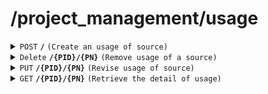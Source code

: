 # /project_management/usage

<details>
<summary><code>POST</code> <code><b>/</b></code> <code>(Create an usage of source)</code></summary>

<br />

##### Headers

| key | values | description |
| --- | ------ | ----------- |
| --- | ------ | ----------- |

##### Body

| key    | required | data type | description                    |
| ------ | -------- | --------- | ------------------------------ |
| PID    | true     | string    | id of the project              |
| PN     | true     | string    | the part number of the product |
| amount | true     | int       | amount of the source           |
| unit   | true     | string    | the unit of the source         |

##### Responses

| http code | content-type       | description                                                                                                    |
| --------- | ------------------ | -------------------------------------------------------------------------------------------------------------- |
| `200`     | `application/json` | `{'message': 'Usage added successfully!','data': {'PID': (str), 'PN': (str), 'amount': (int), 'unit': (str)}}` |
| `400`     | `text/plain`       | `{'Error': error massage}`                                                                                     |
| `500`     | `text/plain`       | `{'Error': 'server error'}`                                                                                    |

</details>

<details>
<summary><code>Delete</code> <code><b>/{PID}/{PN}</b></code> <code>(Remove usage of a source)</code></summary>

<br />

##### Headers

| key | values | description |
| --- | ------ | ----------- |
| --- | ------ | ----------- |

##### Path Parameters

| key | required | data type | description                    |
| --- | -------- | --------- | ------------------------------ |
| PID | true     | string    | id of the project              |
| PN  | true     | string    | the part number of the product |

##### Responses

| http code | content-type | description                                  |
| --------- | ------------ | -------------------------------------------- |
| `204`     | `text/plain` | `{'message': 'Usage deleted successfully!'}` |
| `404`     | `text/plain` | `{'Error': 'Usage not found'}`               |
| `500`     | `text/plain` | `{'Error': 'server error'}`                  |

</details>

<details>
<summary><code>PUT</code> <code><b>/{PID}/{PN}</b></code> <code>(Revise usage of source)</code></summary>

<br />

##### Headers

| key | values | description |
| --- | ------ | ----------- |
| --- | ------ | ----------- |

##### Path Parameters

| key | required | data type | description                    |
| --- | -------- | --------- | ------------------------------ |
| PID | true     | string    | id of the project              |
| PN  | true     | string    | the part number of the product |

##### Body

| key    | required | data type | description                    |
| ------ | -------- | --------- | ------------------------------ |
| PID    | true     | string    | id of the project              |
| PN     | true     | string    | the part number of the product |
| amount | true     | int       | amount of the source           |
| unit   | true     | string    | the unit of the source         |

##### Responses

| http code | content-type | description                                                                                                       |
| --------- | ------------ | ----------------------------------------------------------------------------------------------------------------- |
| `200`     | `text/plain` | `{'message': 'Usage updated successfully!', 'data': {'PID': (str), 'PN': (str), 'amount': (int), 'unit': (str)}}` |
| `400`     | `text/plain` | `{'Error': 'client error'}`                                                                                       |
| `404`     | `text/plain` | `{'Error': 'Usage not found'}`                                                                                    |
| `500`     | `text/plain` | `{'Error': 'server error'}`                                                                                       |

</details>

<details>
<summary><code>GET</code> <code><b>/{PID}/{PN}</b></code> <code>(Retrieve the detail of usage)</code></summary>

<br />

##### Headers

| key | values | description |
| --- | ------ | ----------- |
| --- | ------ | ----------- |

##### Path Parameters

| key | required | data type | description                    |
| --- | -------- | --------- | ------------------------------ |
| PID | true     | string    | id of the project              |
| PN  | true     | string    | the part number of the product |

##### Responses

| http code | content-type       | description                                                                  |
| --------- | ------------------ | ---------------------------------------------------------------------------- |
| `200`     | `application/json` | `{'PID': (str), 'PN': (str), 'name': (str), 'amount': (int), 'unit': (str)}` |
| `404`     | `text/plain`       | `{'Error': 'Usage not found'}`                                               |
| `500`     | `text/plain`       | `{'Error': 'server error'}`                                                  |

</details>

